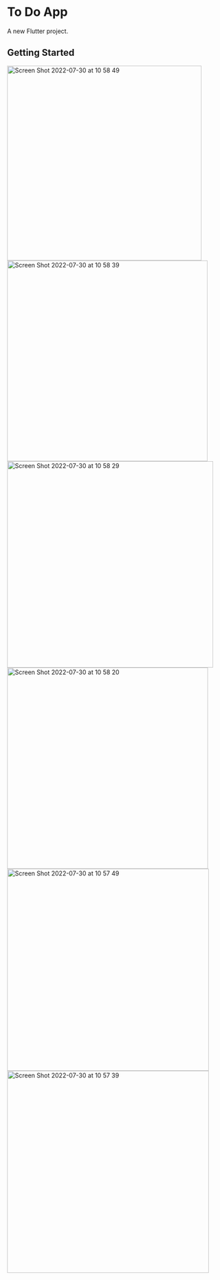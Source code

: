 # To Do App

A new Flutter project.

## Getting Started

<img width="452" alt="Screen Shot 2022-07-30 at 10 58 49" src="https://user-images.githubusercontent.com/28893063/181878918-1458ad1a-88e7-41cb-b1fb-ec60e853c073.png">
<img width="466" alt="Screen Shot 2022-07-30 at 10 58 39" src="https://user-images.githubusercontent.com/28893063/181878922-655d9ce5-8a10-4868-9835-2b1eeaa8bb59.png">
<img width="479" alt="Screen Shot 2022-07-30 at 10 58 29" src="https://user-images.githubusercontent.com/28893063/181878923-f23a68c2-f3dd-4559-940c-baf9c8e9bb8c.png">
<img width="467" alt="Screen Shot 2022-07-30 at 10 58 20" src="https://user-images.githubusercontent.com/28893063/181878925-73a7ad28-d512-4eea-919c-75f483a8f3a9.png">
<img width="469" alt="Screen Shot 2022-07-30 at 10 57 49" src="https://user-images.githubusercontent.com/28893063/181878926-58c10ce7-6f9b-4ef4-8719-f04813869e2a.png">
<img width="469" alt="Screen Shot 2022-07-30 at 10 57 39" src="https://user-images.githubusercontent.com/28893063/181878927-21ea8df2-23e5-47f2-9a43-4637a80125a2.png">


